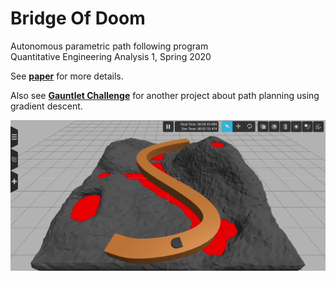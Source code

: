 # Bridge Of Doom
Autonomous parametric path following program  
Quantitative Engineering Analysis 1, Spring 2020  

See **[paper](QEA_Robo.pdf)** for more details.

Also see **[Gauntlet Challenge](https://github.com/liloheinrich/BridgeOfDoom)** for another project about path planning using gradient descent. 

<img src="media/Bridge of Doom_Moment.jpg" width="900">
